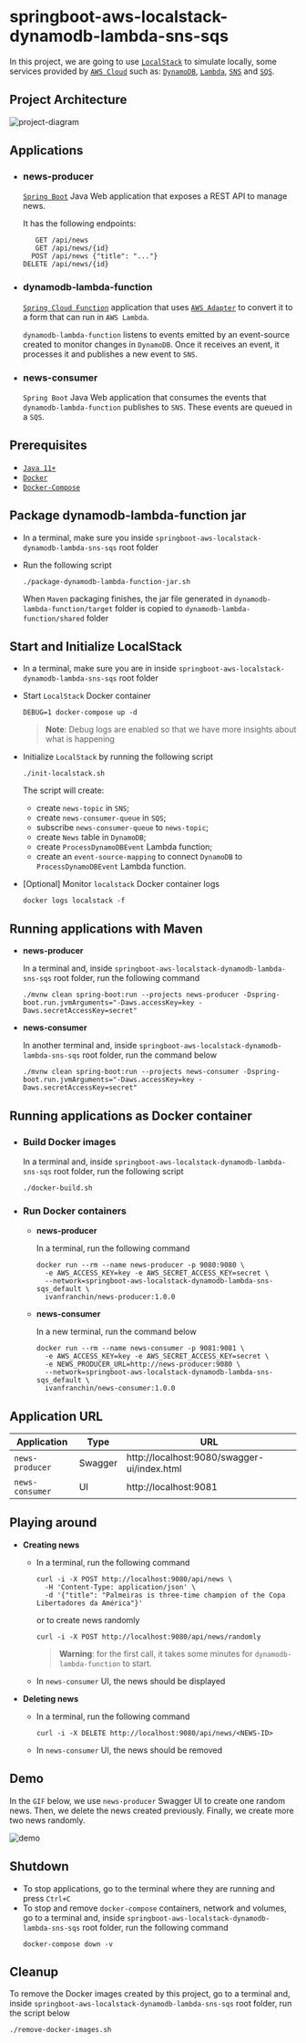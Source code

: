 # springboot-aws-localstack-dynamodb-lambda-sns-sqs

In this project, we are going to use [`LocalStack`](https://localstack.cloud/) to simulate locally, some services provided by [`AWS Cloud`](https://aws.amazon.com/) such as: [`DynamoDB`](https://aws.amazon.com/dynamodb/), [`Lambda`](https://aws.amazon.com/lambda/), [`SNS`](https://aws.amazon.com/sns/) and [`SQS`](https://aws.amazon.com/sqs/).

## Project Architecture

![project-diagram](documentation/project-diagram.png)

## Applications

- ### news-producer

  [`Spring Boot`](https://docs.spring.io/spring-boot/docs/current/reference/htmlsingle/) Java Web application that exposes a REST API to manage news.

  It has the following endpoints:
  ```
     GET /api/news
     GET /api/news/{id}
    POST /api/news {"title": "..."}
  DELETE /api/news/{id}
  ```

- ### dynamodb-lambda-function

  [`Spring Cloud Function`](https://docs.spring.io/spring-cloud-function/docs/current/reference/html/spring-cloud-function.html) application that uses [`AWS Adapter`](https://docs.spring.io/spring-cloud-function/docs/current/reference/html/aws.html) to convert it to a form that can run in `AWS Lambda`.

  `dynamodb-lambda-function` listens to events emitted by an event-source created to monitor changes in `DynamoDB`. Once it receives an event, it processes it and publishes a new event to `SNS`.

- ### news-consumer

  `Spring Boot` Java Web application that consumes the events that `dynamodb-lambda-function` publishes to `SNS`. These events are queued in a `SQS`.

## Prerequisites

- [`Java 11+`](https://www.oracle.com/java/technologies/downloads/#java11)
- [`Docker`](https://www.docker.com/)
- [`Docker-Compose`](https://docs.docker.com/compose/install/)

## Package dynamodb-lambda-function jar

- In a terminal, make sure you inside `springboot-aws-localstack-dynamodb-lambda-sns-sqs` root folder

- Run the following script
  ```
  ./package-dynamodb-lambda-function-jar.sh
  ```
  When `Maven` packaging finishes, the jar file generated in `dynamodb-lambda-function/target` folder is copied to `dynamodb-lambda-function/shared` folder

## Start and Initialize LocalStack

- In a terminal, make sure you are in inside `springboot-aws-localstack-dynamodb-lambda-sns-sqs` root folder

- Start `LocalStack` Docker container
  ```
  DEBUG=1 docker-compose up -d
  ```
  > **Note**: Debug logs are enabled so that we have more insights about what is happening

- Initialize `LocalStack` by running the following script
  ```
  ./init-localstack.sh
  ```
  The script will create:
  - create `news-topic` in `SNS`;
  - create `news-consumer-queue` in `SQS`;
  - subscribe `news-consumer-queue` to `news-topic`;
  - create `News` table in `DynamoDB`;
  - create `ProcessDynamoDBEvent` Lambda function;
  - create an `event-source-mapping` to connect `DynamoDB` to `ProcessDynamoDBEvent` Lambda function.

- \[Optional\] Monitor `localstack` Docker container logs
  ```
  docker logs localstack -f
  ```

## Running applications with Maven

- **news-producer**

  In a terminal and, inside `springboot-aws-localstack-dynamodb-lambda-sns-sqs` root folder, run the following command
  ```
  ./mvnw clean spring-boot:run --projects news-producer -Dspring-boot.run.jvmArguments="-Daws.accessKey=key -Daws.secretAccessKey=secret"
  ```

- **news-consumer**

  In another terminal and, inside `springboot-aws-localstack-dynamodb-lambda-sns-sqs` root folder, run the command below
  ```
  ./mvnw clean spring-boot:run --projects news-consumer -Dspring-boot.run.jvmArguments="-Daws.accessKey=key -Daws.secretAccessKey=secret"
  ```

## Running applications as Docker container

- ### Build Docker images

  In a terminal and, inside `springboot-aws-localstack-dynamodb-lambda-sns-sqs` root folder, run the following script
  ```
  ./docker-build.sh
  ```

- ### Run Docker containers

  - **news-producer**

    In a terminal, run the following command
    ```
    docker run --rm --name news-producer -p 9080:9080 \
      -e AWS_ACCESS_KEY=key -e AWS_SECRET_ACCESS_KEY=secret \
      --network=springboot-aws-localstack-dynamodb-lambda-sns-sqs_default \
      ivanfranchin/news-producer:1.0.0
    ```

  - **news-consumer**

    In a new terminal, run the command below
    ```
    docker run --rm --name news-consumer -p 9081:9081 \
      -e AWS_ACCESS_KEY=key -e AWS_SECRET_ACCESS_KEY=secret \
      -e NEWS_PRODUCER_URL=http://news-producer:9080 \
      --network=springboot-aws-localstack-dynamodb-lambda-sns-sqs_default \
      ivanfranchin/news-consumer:1.0.0
    ```

## Application URL

| Application     | Type    | URL                                         |
|-----------------|---------|---------------------------------------------|
| `news-producer` | Swagger | http://localhost:9080/swagger-ui/index.html |
| `news-consumer` | UI      | http://localhost:9081                       |

## Playing around

- **Creating news**

  - In a terminal, run the following command
    ```
    curl -i -X POST http://localhost:9080/api/news \
      -H 'Content-Type: application/json' \
      -d '{"title": "Palmeiras is three-time champion of the Copa Libertadores da América"}'
    ```

    or to create news randomly
    ```
    curl -i -X POST http://localhost:9080/api/news/randomly
    ```

    > **Warning**: for the first call, it takes some minutes for `dynamodb-lambda-function` to start.

  - In `news-consumer` UI, the news should be displayed

- **Deleting news**

  - In a terminal, run the following command
    ```
    curl -i -X DELETE http://localhost:9080/api/news/<NEWS-ID>
    ```

  - In `news-consumer` UI, the news should be removed

## Demo

In the `GIF` below, we use `news-producer` Swagger UI to create one random news. Then, we delete the news created previously. Finally, we create more two news randomly.

![demo](documentation/demo.gif)

## Shutdown

- To stop applications, go to the terminal where they are running and press `Ctrl+C`
- To stop and remove `docker-compose` containers, network and volumes, go to a terminal and, inside `springboot-aws-localstack-dynamodb-lambda-sns-sqs` root folder, run the following command
  ```
  docker-compose down -v
  ```

## Cleanup

To remove the Docker images created by this project, go to a terminal and, inside `springboot-aws-localstack-dynamodb-lambda-sns-sqs` root folder, run the script below
```
./remove-docker-images.sh
```
